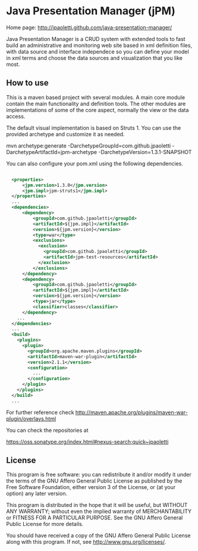 # Java Presentation Manager (jPM)

Home page: http://jpaoletti.github.com/java-presentation-manager/

Java Presentation Manager is a CRUD system with extended tools to fast build an
administrative and monitoring web site based in xml definition files, with data
source and interface independece so you can define your model in xml terms and
choose the data sources and visualization that you like most.

## How to use

This is a maven based project with several modules. A main core module contain
the main functionality and definition tools. The other modules are
implementations of some of the core aspect, normally the view or the data
access.

The default visual implementation is based on Struts 1. You can use the provided
archetype and customize it as needed.

mvn archetype:generate -DarchetypeGroupId=com.github.jpaoletti -DarchetypeArtifactId=jpm-archetype -DarchetypeVersion=1.3.1-SNAPSHOT

You can also configure your pom.xml using the following dependencies.

```xml

  <properties>
      <jpm.version>1.3.0</jpm.version>
      <jpm.impl>jpm-struts1</jpm.impl>
  </properties>
  ...
  <dependencies>
      <dependency>
          <groupId>com.github.jpaoletti</groupId>
          <artifactId>${jpm.impl}</artifactId>
          <version>${jpm.version}</version>
          <type>war</type>
          <exclusions>
            <exclusion>
              <groupId>com.github.jpaoletti</groupId>
              <artifactId>jpm-test-resources</artifactId>
            </exclusion>
          </exclusions>
      </dependency>
      <dependency>
          <groupId>com.github.jpaoletti</groupId>
          <artifactId>${jpm.impl}</artifactId>
          <version>${jpm.version}</version>
          <type>jar</type>
          <classifier>classes</classifier>
      </dependency>
    ...
  </dependencies>
  ...
  <build>
    <plugins>
      <plugin>
        <groupId>org.apache.maven.plugins</groupId>
        <artifactId>maven-war-plugin</artifactId>
        <version>2.1.1</version>
        <configuration>
          ...
        </configuration>
      </plugin>
    </plugins>
  </build>
  ...

```
For further reference check http://maven.apache.org/plugins/maven-war-plugin/overlays.html

You can check the repositories at

https://oss.sonatype.org/index.html#nexus-search;quick~jpaoletti


## License

This program is free software: you can redistribute it and/or modify
it under the terms of the GNU Affero General Public License as
published by the Free Software Foundation, either version 3 of the
License, or (at your option) any later version.

This program is distributed in the hope that it will be useful,
but WITHOUT ANY WARRANTY; without even the implied warranty of
MERCHANTABILITY or FITNESS FOR A PARTICULAR PURPOSE.  See the
GNU Affero General Public License for more details.

You should have received a copy of the GNU Affero General Public License
along with this program.  If not, see <http://www.gnu.org/licenses/>.
